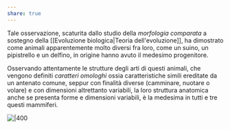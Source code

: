 ```yaml
---
share: true
---
```

Tale osservazione, scaturita dallo studio della *morfologia comparata* a sostegno della [[Evoluzione biologica|Teoria dell'evoluzione]], ha dimostrato come animali apparentemente molto diversi fra loro, come un suino, un pipistrello e un delfino, in origine hanno avuto il medesimo progenitore.

Osservando attentamente le strutture degli arti di questi animali, che vengono definiti *caratteri omologhi* ossia caratteristiche simili ereditate da un antenato comune, seppur con finalità diverse (camminare, nuotare o volare) e con dimensioni altrettanto variabili, la loro struttura anatomica anche se presenta forme e dimensioni variabili, è la medesima in tutti e tre questi mammiferi.

![|400](6706015d828e91d95660eda0e03e28e3_MD5%201.png)